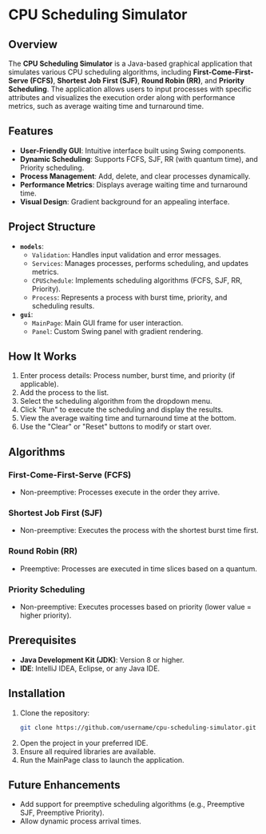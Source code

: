# CPU Scheduling Simulator

## Overview
The **CPU Scheduling Simulator** is a Java-based graphical application that simulates various CPU scheduling algorithms, including **First-Come-First-Serve (FCFS)**, **Shortest Job First (SJF)**, **Round Robin (RR)**, and **Priority Scheduling**. The application allows users to input processes with specific attributes and visualizes the execution order along with performance metrics, such as average waiting time and turnaround time.

## Features
- **User-Friendly GUI**: Intuitive interface built using Swing components.
- **Dynamic Scheduling**: Supports FCFS, SJF, RR (with quantum time), and Priority scheduling.
- **Process Management**: Add, delete, and clear processes dynamically.
- **Performance Metrics**: Displays average waiting time and turnaround time.
- **Visual Design**: Gradient background for an appealing interface.

## Project Structure
- **`models`**:
    - `Validation`: Handles input validation and error messages.
    - `Services`: Manages processes, performs scheduling, and updates metrics.
    - `CPUSchedule`: Implements scheduling algorithms (FCFS, SJF, RR, Priority).
    - `Process`: Represents a process with burst time, priority, and scheduling results.
- **`gui`**:
    - `MainPage`: Main GUI frame for user interaction.
    - `Panel`: Custom Swing panel with gradient rendering.

## How It Works
1. Enter process details: Process number, burst time, and priority (if applicable).
2. Add the process to the list.
3. Select the scheduling algorithm from the dropdown menu.
4. Click "Run" to execute the scheduling and display the results.
5. View the average waiting time and turnaround time at the bottom.
6. Use the "Clear" or "Reset" buttons to modify or start over.

## Algorithms
### First-Come-First-Serve (FCFS)
- Non-preemptive: Processes execute in the order they arrive.

### Shortest Job First (SJF)
- Non-preemptive: Executes the process with the shortest burst time first.

### Round Robin (RR)
- Preemptive: Processes are executed in time slices based on a quantum.

### Priority Scheduling
- Non-preemptive: Executes processes based on priority (lower value = higher priority).

## Prerequisites
- **Java Development Kit (JDK)**: Version 8 or higher.
- **IDE**: IntelliJ IDEA, Eclipse, or any Java IDE.

## Installation
1. Clone the repository:
   ```bash
   git clone https://github.com/username/cpu-scheduling-simulator.git
   ```
2. Open the project in your preferred IDE.
3. Ensure all required libraries are available.
4. Run the MainPage class to launch the application.


## Future Enhancements
- Add support for preemptive scheduling algorithms (e.g., Preemptive SJF, Preemptive Priority).
- Allow dynamic process arrival times.
